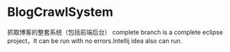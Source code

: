 # BlogCrawlSystem
抓取博客的整套系统（包括前端后台）
complete branch is a complete eclipse project，It can be run with no errors.Intellij idea also can run.
